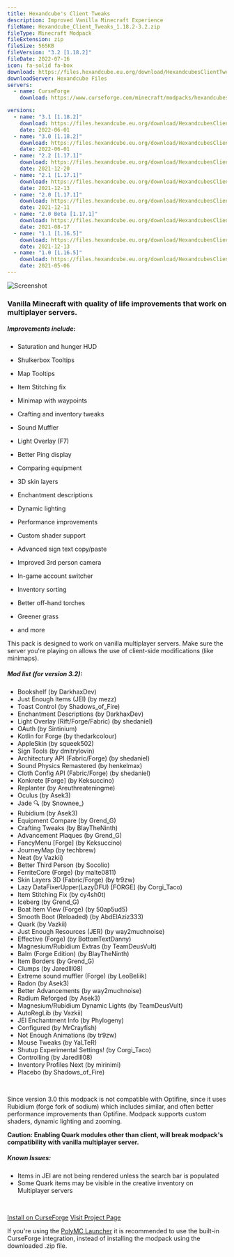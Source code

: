 ```yaml
---
title: Hexandcube's Client Tweaks
description: Improved Vanilla Minecraft Experience
fileName: Hexandcube_Client_Tweaks_1.18.2-3.2.zip
fileType: Minecraft Modpack
fileExtension: zip
fileSize: 565KB
fileVersion: "3.2 [1.18.2]"
fileDate: 2022-07-16
icon: fa-solid fa-box
download: https://files.hexandcube.eu.org/download/HexandcubesClientTweaks/Hexandcube_Client_Tweaks_1.18.2-3.2.zip
downloadServer: Hexandcube Files
servers: 
  - name: CurseForge
    download: https://www.curseforge.com/minecraft/modpacks/hexandcubes-client-tweaks/download/3878312

versions:
  - name: "3.1 [1.18.2]"
    download: https://files.hexandcube.eu.org/download/HexandcubesClientTweaks/Hexandcube_Client_Tweaks_1.18.2-3.1.zip
    date: 2022-06-01
  - name: "3.0 [1.18.2]"
    download: https://files.hexandcube.eu.org/download/HexandcubesClientTweaks/Hexandcube_Client_Tweaks_1.18.2-3.0.zip
    date: 2022-06-01
  - name: "2.2 [1.17.1]"
    download: https://files.hexandcube.eu.org/download/HexandcubesClientTweaks/Hexandcube_Client_Tweaks_1.17.1-2.2.zip
    date: 2021-12-20
  - name: "2.1 [1.17.1]"
    download: https://files.hexandcube.eu.org/download/HexandcubesClientTweaks/Hexandcube_Client_Tweaks_1.17.1-2.1.zip
    date: 2021-12-13
  - name: "2.0 [1.17.1]"
    download: https://files.hexandcube.eu.org/download/HexandcubesClientTweaks/Hexandcube_Client_Tweaks_1.17.1-2.0.zip
    date: 2021-12-11
  - name: "2.0 Beta [1.17.1]"
    download: https://files.hexandcube.eu.org/download/HexandcubesClientTweaks/Hexandcube_Client_Tweaks_1.17.1-2.0_Beta.zip
    date: 2021-08-17
  - name: "1.1 [1.16.5]"
    download: https://files.hexandcube.eu.org/download/HexandcubesClientTweaks/Hexandcube_Client_Tweaks_1.16.5-1.1.zip
    date: 2021-12-13
  - name: "1.0 [1.16.5]"
    download: https://files.hexandcube.eu.org/download/HexandcubesClientTweaks/Hexandcube_Client_Tweaks_1.16.5-1.0.zip
    date: 2021-05-06
---
```


![Screenshot](/img/files/ClientTweaks-scr.png)

### Vanilla Minecraft with quality of life improvements that work on multiplayer servers.

##### Improvements include:

- Saturation and hunger HUD

- Shulkerbox Tooltips

- Map Tooltips

- Item Stitching fix

- Minimap with waypoints

- Crafting and inventory tweaks

- Sound Muffler

- Light Overlay (F7)

- Better Ping display

- Comparing equipment

- 3D skin layers

- Enchantment descriptions

- Dynamic lighting

- Performance improvements

- Custom shader support

- Advanced sign text copy/paste

- Improved 3rd person camera

- In-game account switcher

- Inventory sorting

- Better off-hand torches

- Greener grass

- and more

This pack is designed to work on vanilla multiplayer servers. Make sure the server you're playing on allows the use of
client-side modifications (like minimaps).

##### Mod list (for version 3.2):

- Bookshelf (by DarkhaxDev)
- Just Enough Items (JEI) (by mezz)
- Toast Control (by Shadows_of_Fire)
- Enchantment Descriptions (by DarkhaxDev)
- Light Overlay (Rift/Forge/Fabric) (by shedaniel)
- OAuth (by Sintinium)
- Kotlin for Forge (by thedarkcolour)
- AppleSkin (by squeek502)
- Sign Tools (by dmitrylovin)
- Architectury API (Fabric/Forge) (by shedaniel)
- Sound Physics Remastered (by henkelmax)
- Cloth Config API (Fabric/Forge) (by shedaniel)
- Konkrete [Forge] (by Keksuccino)
- Replanter (by Areuthreateningme)
- Oculus (by Asek3)
- Jade 🔍 (by Snownee_)
- Rubidium (by Asek3)
- Equipment Compare (by Grend_G)
- Crafting Tweaks (by BlayTheNinth)
- Advancement Plaques (by Grend_G)
- FancyMenu [Forge] (by Keksuccino)
- JourneyMap (by techbrew)
- Neat (by Vazkii)
- Better Third Person (by Socolio)
- FerriteCore (Forge) (by malte0811)
- Skin Layers 3D (Fabric/Forge) (by tr9zw)
- Lazy DataFixerUpper(LazyDFU) [FORGE] (by Corgi_Taco)
- Item Stitching Fix (by cy4sh0t)
- Iceberg (by Grend_G)
- Boat Item View (Forge) (by 50ap5ud5)
- Smooth Boot (Reloaded) (by AbdElAziz333)
- Quark (by Vazkii)
- Just Enough Resources (JER) (by way2muchnoise)
- Effective (Forge) (by BottomTextDanny)
- Magnesium/Rubidium Extras (by TeamDeusVult)
- Balm (Forge Edition) (by BlayTheNinth)
- Item Borders (by Grend_G)
- Clumps (by Jaredlll08)
- Extreme sound muffler (Forge) (by LeoBeliik)
- Radon (by Asek3)
- Better Advancements (by way2muchnoise)
- Radium Reforged (by Asek3)
- Magnesium/Rubidium Dynamic Lights (by TeamDeusVult)
- AutoRegLib (by Vazkii)
- JEI Enchantment Info (by Phylogeny)
- Configured (by MrCrayfish)
- Not Enough Animations (by tr9zw)
- Mouse Tweaks (by YaLTeR)
- Shutup Experimental Settings! (by Corgi_Taco)
- Controlling (by Jaredlll08)
- Inventory Profiles Next (by mirinimi)
- Placebo (by Shadows_of_Fire)

<br>

Since version 3.0 this modpack is not compatible with Optifine, since it uses Rubidium (forge fork of sodium) which
includes similar, and often better performance improvements than Optifine. Modpack supports custom shaders, dynamic
lighting and zooming.

**Caution: Enabling Quark modules other than client, will break modpack's compatibility with vanilla multiplayer server.**

##### Known Issues:

- Items in JEI are not being rendered unless the search bar is populated
- Some Quark items may be visible in the creative inventory on Multiplayer servers

<br>

<a class="btn btn-primary" href="https://www.curseforge.com/minecraft/modpacks/hexandcubes-client-tweaks/download/3878312?client=y" target="_blank"><i class="fas fa-fire"></i> Install on CurseForge</a>
<a class="btn btn-secondary" href="https://www.curseforge.com/minecraft/modpacks/hexandcubes-client-tweaks" target="_blank"><i class="fas fa-external-link-alt"></i> Visit Project Page</a>

If you're using the [PolyMC Launcher](https://polymc.org/) it is recommended to use the built-in CurseForge integration,
instead of installing the modpack using the downloaded .zip file.